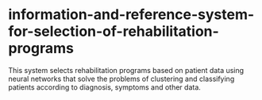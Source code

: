 # information-and-reference-system-for-selection-of-rehabilitation-programs
 This system selects rehabilitation programs based on patient data using neural networks that solve the problems of clustering and classifying patients according to diagnosis, symptoms and other data.
